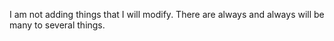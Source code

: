 I am not adding things that I will modify.
There are always
and always
will 
be many to
several things. 